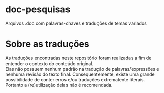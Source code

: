 # doc-pesquisas
Arquivos .doc com palavras-chaves e traduções de temas variados

# Sobre as traduções
As traduções encontradas neste repositório foram realizadas a fim de entender o contexto do conteúdo original.  
Elas não possuem nenhum padrão na tradução de palavras/expressões e nenhuma revisão do texto final. Consequentemente, existe uma grande possibilidade de conter erros e/ou traduções extrematente literais.  
Portanto a (re)utilização delas não é recomendada.
